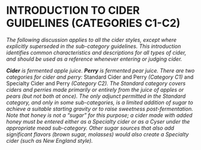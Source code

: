 # INTRODUCTION TO CIDER GUIDELINES (CATEGORIES C1-C2)

_The following discussion applies to all the cider styles, except where explicitly superseded in the sub-category guidelines. This introduction identifies common characteristics and descriptions for all types of cider, and should be used as a reference whenever entering or judging cider._

_**Cider** is fermented apple juice. **Perry** is fermented pear juice. There are two categories for cider and perry:_ Standard Cider and Perry _(Category C1)_ and Specialty Cider and Perry _(Category C2)._ _The Standard category covers ciders and perries made primarily or entirely from the juice of apples or pears (but not both at once). The only adjunct permitted in the Standard category, and only in some sub-categories, is a limited addition of sugar to achieve a suitable starting gravity or to raise sweetness post-fermentation. Note that honey is not a “sugar” for this purpose; a cider made with added honey must be entered either as a Specialty cider or as a Cyser under the appropriate mead sub-category. Other sugar sources that also add significant flavors (brown sugar, molasses) would also create a Specialty cider (such as New England style)._
